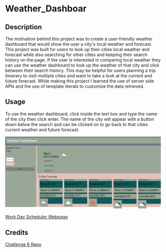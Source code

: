 # Weather_Dashboar

## Description

The motivation behind this project was to create a user-friendly weather dashboard that would show the user a city's local weather and forecast. This project was built for users to look up their cities local weather and forecast while also searching for other cities and keeping their search history on the page. If the user is interested in comparing local weather they can use the weather dashboard to look up the weather of that city and click between their search history. This may be helpful for users planning a trip itinerary to visit multiple cities and want to take a look at the current and future forecast. While making this project I learned the use of server side APIs and the use of template literals to customize the data retrieved.
 

## Usage

To use the weather dashboard, click inside the text box and type the name of the city then click enter. The name of the city will appear with a button down below the search and can be clicked on to go back to that cities current weather and future forecast. 

![Weather Dashboard Screenshot](./Assets/weatherdashboard.png)

[Work Day Scheduler Webpage](https://k-pineda.github.io/Work_Day_Scheduler/)

## Credits

[Challenge 6 Repo](https://github.com/k-pineda/Weather_Dashboard.git)


